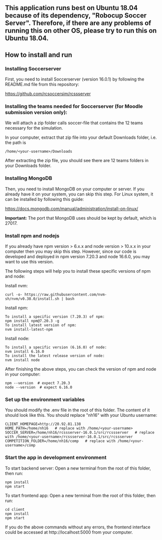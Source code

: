## This application runs best on Ubuntu 18.04 because of its dependency, "Robocup Soccer Server". Therefore, if there are any problems of running this on other OS, please try to run this on Ubuntu 18.04.

## How to install and run

### Installing Soccerserver 
First, you need to install Soccerserver (version 16.0.1) by following the README.md file from this repository:

https://github.com/rcsoccersim/rcssserver

### Installing the teams needed for Soccerserver (for Moodle submission version only):

We will attach a zip folder calls soccer-file that contains the 12 teams necessary for the simulation.

In your computer, extract that zip file into your default Downloads folder, i.e. the path is 
```
/home/<your-username>/Downloads
```
After extracting the zip file, you should see there are 12 teams folders in your Downloads folder.


### Installing MongoDB
Then, you need to install MongoDB on your computer or server. If you already have it on your system, you can skip this step. For Linux system, it can be installed by following this guide:

https://docs.mongodb.com/manual/administration/install-on-linux/

**Important:** The port that MongoDB uses should be kept by default, which is 27017.

### Install npm and nodejs
If you already have npm version > 6.x.x and node version > 10.x.x in your computer then you may skip this step.
However, since our code is developed and deployed in npm version 7.20.3 and node 16.6.0, you may want to use this version.

The following steps will help you to install these specific versions of npm and node:

Install nvm:
```
curl -o- https://raw.githubusercontent.com/nvm-sh/nvm/v0.38.0/install.sh | bash
```

Install npm:
```
To install a specific version (7.20.3) of npm:
npm install npm@7.20.3 -g
To install latest version of npm:
nvm install-latest-npm
```

Install node:
```
To install a specific version (6.16.0) of node:
nvm install 6.16.0
To install the latest release version of node:
nvm install node
```

After finishing the above steps, you can check the version of npm and node in your computer:
```
npm --version  # expect 7.20.3
node --version  # expect 6.16.0
```

### Set up the environment variables
You should modify the .env file in the root of this folder. The content of it should look like this. You should replace "nh16" with your Ubuntu username:
```
CLIENT_HOMEPAGE=http://20.92.81.138
HOME_PATH=/home/nh16   # replace with /home/<your-username>
SOCCER_SERVER=/home/nh16/rcssserver-16.0.1/src/rcssserver   # replace with /home/<your-username>/rcssserver-16.0.1/src/rcssserver
COMPETITION_FOLDER=/home/nh16/comp   # replace with /home/<your-username>/comp
```

### Start the app in development environment



To start backend server:
Open a new terminal from the root of this folder, then run:
```
npm install
npm start
```

To start frontend app:
Open a new terminal from the root of this folder, then run:
```
cd client
npm install
npm start
```

If you do the above commands without any errors, the frontend interface could be accessed at http://localhost:5000 from your computer.
